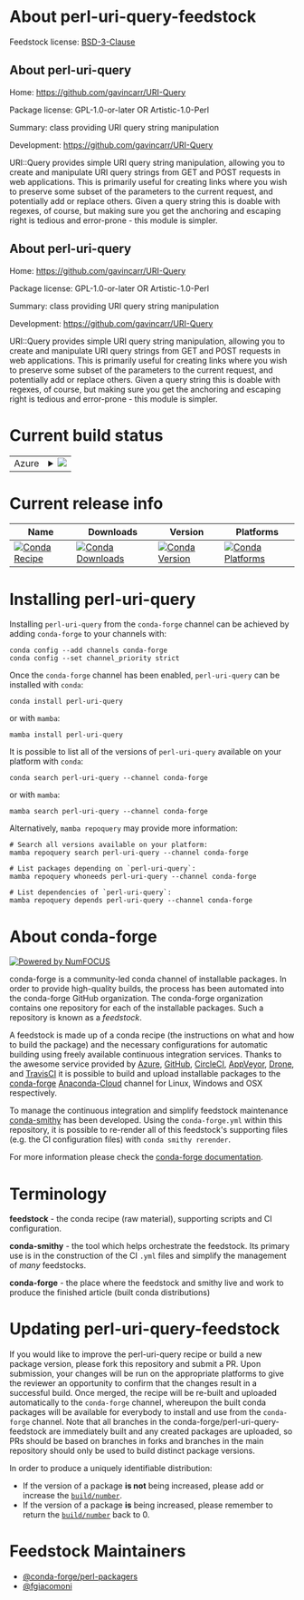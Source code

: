 About perl-uri-query-feedstock
==============================

Feedstock license: [BSD-3-Clause](https://github.com/conda-forge/perl-uri-query-feedstock/blob/main/LICENSE.txt)


About perl-uri-query
--------------------

Home: https://github.com/gavincarr/URI-Query

Package license: GPL-1.0-or-later OR Artistic-1.0-Perl

Summary: class providing URI query string manipulation

Development: https://github.com/gavincarr/URI-Query

URI::Query provides simple URI query string manipulation, allowing you to create and manipulate URI query strings from GET and POST requests in web applications. This is primarily useful for creating links where you wish to preserve some subset of the parameters to the current request, and potentially add or replace others. Given a query string this is doable with regexes, of course, but making sure you get the anchoring and escaping right is tedious and error-prone - this module is simpler.


About perl-uri-query
--------------------

Home: https://github.com/gavincarr/URI-Query

Package license: GPL-1.0-or-later OR Artistic-1.0-Perl

Summary: class providing URI query string manipulation

Development: https://github.com/gavincarr/URI-Query

URI::Query provides simple URI query string manipulation, allowing you to create and manipulate URI query strings from GET and POST requests in web applications. This is primarily useful for creating links where you wish to preserve some subset of the parameters to the current request, and potentially add or replace others. Given a query string this is doable with regexes, of course, but making sure you get the anchoring and escaping right is tedious and error-prone - this module is simpler.


Current build status
====================


<table>
    
  <tr>
    <td>Azure</td>
    <td>
      <details>
        <summary>
          <a href="https://dev.azure.com/conda-forge/feedstock-builds/_build/latest?definitionId=20382&branchName=main">
            <img src="https://dev.azure.com/conda-forge/feedstock-builds/_apis/build/status/perl-uri-query-feedstock?branchName=main">
          </a>
        </summary>
        <table>
          <thead><tr><th>Variant</th><th>Status</th></tr></thead>
          <tbody><tr>
              <td>linux_64</td>
              <td>
                <a href="https://dev.azure.com/conda-forge/feedstock-builds/_build/latest?definitionId=20382&branchName=main">
                  <img src="https://dev.azure.com/conda-forge/feedstock-builds/_apis/build/status/perl-uri-query-feedstock?branchName=main&jobName=linux&configuration=linux%20linux_64_" alt="variant">
                </a>
              </td>
            </tr><tr>
              <td>osx_64</td>
              <td>
                <a href="https://dev.azure.com/conda-forge/feedstock-builds/_build/latest?definitionId=20382&branchName=main">
                  <img src="https://dev.azure.com/conda-forge/feedstock-builds/_apis/build/status/perl-uri-query-feedstock?branchName=main&jobName=osx&configuration=osx%20osx_64_" alt="variant">
                </a>
              </td>
            </tr>
          </tbody>
        </table>
      </details>
    </td>
  </tr>
</table>

Current release info
====================

| Name | Downloads | Version | Platforms |
| --- | --- | --- | --- |
| [![Conda Recipe](https://img.shields.io/badge/recipe-perl--uri--query-green.svg)](https://anaconda.org/conda-forge/perl-uri-query) | [![Conda Downloads](https://img.shields.io/conda/dn/conda-forge/perl-uri-query.svg)](https://anaconda.org/conda-forge/perl-uri-query) | [![Conda Version](https://img.shields.io/conda/vn/conda-forge/perl-uri-query.svg)](https://anaconda.org/conda-forge/perl-uri-query) | [![Conda Platforms](https://img.shields.io/conda/pn/conda-forge/perl-uri-query.svg)](https://anaconda.org/conda-forge/perl-uri-query) |

Installing perl-uri-query
=========================

Installing `perl-uri-query` from the `conda-forge` channel can be achieved by adding `conda-forge` to your channels with:

```
conda config --add channels conda-forge
conda config --set channel_priority strict
```

Once the `conda-forge` channel has been enabled, `perl-uri-query` can be installed with `conda`:

```
conda install perl-uri-query
```

or with `mamba`:

```
mamba install perl-uri-query
```

It is possible to list all of the versions of `perl-uri-query` available on your platform with `conda`:

```
conda search perl-uri-query --channel conda-forge
```

or with `mamba`:

```
mamba search perl-uri-query --channel conda-forge
```

Alternatively, `mamba repoquery` may provide more information:

```
# Search all versions available on your platform:
mamba repoquery search perl-uri-query --channel conda-forge

# List packages depending on `perl-uri-query`:
mamba repoquery whoneeds perl-uri-query --channel conda-forge

# List dependencies of `perl-uri-query`:
mamba repoquery depends perl-uri-query --channel conda-forge
```


About conda-forge
=================

[![Powered by
NumFOCUS](https://img.shields.io/badge/powered%20by-NumFOCUS-orange.svg?style=flat&colorA=E1523D&colorB=007D8A)](https://numfocus.org)

conda-forge is a community-led conda channel of installable packages.
In order to provide high-quality builds, the process has been automated into the
conda-forge GitHub organization. The conda-forge organization contains one repository
for each of the installable packages. Such a repository is known as a *feedstock*.

A feedstock is made up of a conda recipe (the instructions on what and how to build
the package) and the necessary configurations for automatic building using freely
available continuous integration services. Thanks to the awesome service provided by
[Azure](https://azure.microsoft.com/en-us/services/devops/), [GitHub](https://github.com/),
[CircleCI](https://circleci.com/), [AppVeyor](https://www.appveyor.com/),
[Drone](https://cloud.drone.io/welcome), and [TravisCI](https://travis-ci.com/)
it is possible to build and upload installable packages to the
[conda-forge](https://anaconda.org/conda-forge) [Anaconda-Cloud](https://anaconda.org/)
channel for Linux, Windows and OSX respectively.

To manage the continuous integration and simplify feedstock maintenance
[conda-smithy](https://github.com/conda-forge/conda-smithy) has been developed.
Using the ``conda-forge.yml`` within this repository, it is possible to re-render all of
this feedstock's supporting files (e.g. the CI configuration files) with ``conda smithy rerender``.

For more information please check the [conda-forge documentation](https://conda-forge.org/docs/).

Terminology
===========

**feedstock** - the conda recipe (raw material), supporting scripts and CI configuration.

**conda-smithy** - the tool which helps orchestrate the feedstock.
                   Its primary use is in the construction of the CI ``.yml`` files
                   and simplify the management of *many* feedstocks.

**conda-forge** - the place where the feedstock and smithy live and work to
                  produce the finished article (built conda distributions)


Updating perl-uri-query-feedstock
=================================

If you would like to improve the perl-uri-query recipe or build a new
package version, please fork this repository and submit a PR. Upon submission,
your changes will be run on the appropriate platforms to give the reviewer an
opportunity to confirm that the changes result in a successful build. Once
merged, the recipe will be re-built and uploaded automatically to the
`conda-forge` channel, whereupon the built conda packages will be available for
everybody to install and use from the `conda-forge` channel.
Note that all branches in the conda-forge/perl-uri-query-feedstock are
immediately built and any created packages are uploaded, so PRs should be based
on branches in forks and branches in the main repository should only be used to
build distinct package versions.

In order to produce a uniquely identifiable distribution:
 * If the version of a package **is not** being increased, please add or increase
   the [``build/number``](https://docs.conda.io/projects/conda-build/en/latest/resources/define-metadata.html#build-number-and-string).
 * If the version of a package **is** being increased, please remember to return
   the [``build/number``](https://docs.conda.io/projects/conda-build/en/latest/resources/define-metadata.html#build-number-and-string)
   back to 0.

Feedstock Maintainers
=====================

* [@conda-forge/perl-packagers](https://github.com/conda-forge/perl-packagers/)
* [@fgiacomoni](https://github.com/fgiacomoni/)

